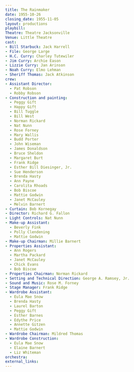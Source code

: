 ```yaml
---
title: The Rainmaker
date: 1955-10-26
closing_date: 1955-11-05
layout: productions
playbill:
Theatre: Theatre Jacksonville
Venue: Little Theatre
cast:
- Bill Starbuck: Jack Harrell
- File: George Large
- H.C. Curry: Charley Tutewiler
- Jim Curry: Archie Eason
- Lizzie Curry: Jan Arinson
- Noah Curry: Elmo Lehman
- Sheriff Thomas: Jack Atkinson
crew:
- Assistant Director:
  - Pat Robson
  - Robby Robson
- Construction and painting:
  - Peggy Gift
  - Happy Gift
  - Bill Tuggle
  - Bill West
  - Norman Rickard
  - Nat Nunn
  - Rose Forney
  - Mary Wallis
  - Budd Porter
  - John Wiseman
  - James Donaldson
  - Bruce Sheldon
  - Margaret Burt
  - Frank Ridge
  - Esther Bill Diesinger, Jr.
  - Sue Henderson
  - Brenda Hasty
  - Ann Payne
  - Carolita Rhoads
  - Bob Biscoe
  - Mattie Godwin
  - Janet McCauley
  - Melvin Barnert
- Curtain: Bob Kornegay
- Director: Richard G. Fallon
- Light Controls: Nat Nunn
- Make-up Assistant:
  - Beverly Fink
  - Polly Clendening
  - Mattie Godwin
- Make-up Chairman: Millie Barnert
- Properties Assistant:
  - Ann Rogers
  - Martha Packard
  - Janet McCauley
  - Chick Evans
  - Bob Biscoe
- Properties Chairman: Norman Rickard
- Setting and Technical Direction: George A. Ramsey, Jr.
- Sound and Music: Rose M. Forney
- Stage Manager: Frank Ridge
- Wardrobe Assistant:
  - Eula Mae Snow
  - Brenda Hasty
  - Laurel Barton
  - Peggy Gift
  - Esther Barnes
  - Edythe Price
  - Annette Gitzen
  - Mattie Godwin
- Wardrobe Chairman: Mildred Thomas
- Wardrobe Construction:
  - Eula Mae Snow
  - Elaine Barnert
  - Liz Whiteman
orchestra:
external_links:
---
```



